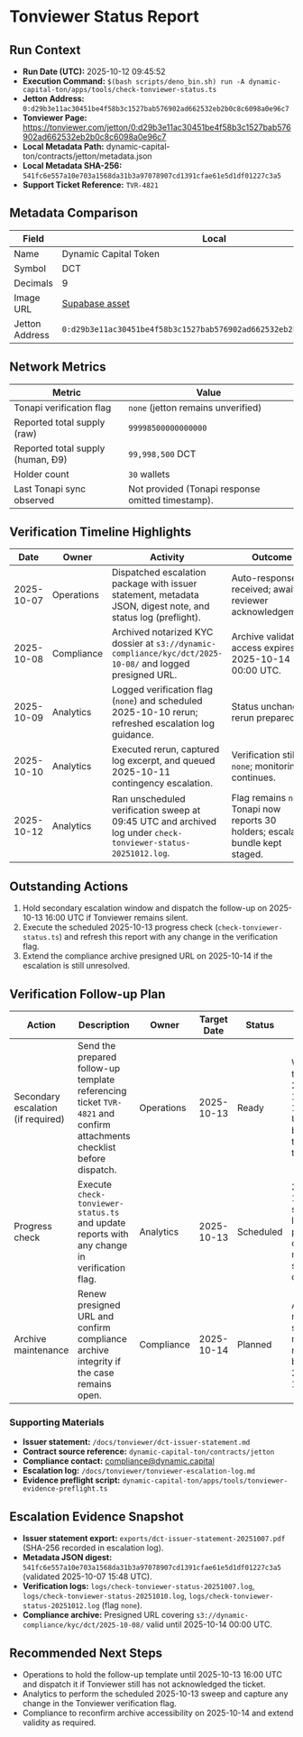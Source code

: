# Tonviewer Status Report

## Run Context

- **Run Date (UTC):** 2025-10-12 09:45:52
- **Execution Command:** `$(bash scripts/deno_bin.sh) run -A dynamic-capital-ton/apps/tools/check-tonviewer-status.ts`
- **Jetton Address:** `0:d29b3e11ac30451be4f58b3c1527bab576902ad662532eb2b0c8c6098a0e96c7`
- **Tonviewer Page:** https://tonviewer.com/jetton/0:d29b3e11ac30451be4f58b3c1527bab576902ad662532eb2b0c8c6098a0e96c7
- **Local Metadata Path:** dynamic-capital-ton/contracts/jetton/metadata.json
- **Local Metadata SHA-256:** `541fc6e557a10e703a1568da31b3a97078907cd1391cfae61e5d1df01227c3a5`
- **Support Ticket Reference:** `TVR-4821`

## Metadata Comparison

| Field | Local | Tonapi | Match |
| --- | --- | --- | --- |
| Name | Dynamic Capital Token | Dynamic Capital Token | ✅ |
| Symbol | DCT | DCT | ✅ |
| Decimals | 9 | 9 | ✅ |
| Image URL | [Supabase asset](https://qeejuomcapbdlhnjqjcc.supabase.co/storage/v1/object/public/miniapp/DCTMark.png) | [Supabase asset](https://qeejuomcapbdlhnjqjcc.supabase.co/storage/v1/object/public/miniapp/DCTMark.png) | ✅ |
| Jetton Address | `0:d29b3e11ac30451be4f58b3c1527bab576902ad662532eb2b0c8c6098a0e96c7` | `0:d29b3e11ac30451be4f58b3c1527bab576902ad662532eb2b0c8c6098a0e96c7` | ✅ |

## Network Metrics

| Metric | Value |
| --- | --- |
| Tonapi verification flag | `none` (jetton remains unverified) |
| Reported total supply (raw) | `99998500000000000` |
| Reported total supply (human, Ð9) | `99,998,500` DCT |
| Holder count | `30` wallets |
| Last Tonapi sync observed | Not provided (Tonapi response omitted timestamp). |

## Verification Timeline Highlights

| Date | Owner | Activity | Outcome |
| --- | --- | --- | --- |
| 2025-10-07 | Operations | Dispatched escalation package with issuer statement, metadata JSON, digest note, and status log (preflight). | Auto-response received; awaiting reviewer acknowledgement. |
| 2025-10-08 | Compliance | Archived notarized KYC dossier at `s3://dynamic-compliance/kyc/dct/2025-10-08/` and logged presigned URL. | Archive validated; access expires 2025-10-14 00:00 UTC. |
| 2025-10-09 | Analytics | Logged verification flag (`none`) and scheduled 2025-10-10 rerun; refreshed escalation log guidance. | Status unchanged; rerun prepared. |
| 2025-10-10 | Analytics | Executed rerun, captured log excerpt, and queued 2025-10-11 contingency escalation. | Verification still `none`; monitoring continues. |
| 2025-10-12 | Analytics | Ran unscheduled verification sweep at 09:45 UTC and archived log under `check-tonviewer-status-20251012.log`. | Flag remains `none`; Tonapi now reports 30 holders; escalation bundle kept staged. |

## Outstanding Actions

1. Hold secondary escalation window and dispatch the follow-up on 2025-10-13 16:00 UTC if Tonviewer remains silent.
2. Execute the scheduled 2025-10-13 progress check (`check-tonviewer-status.ts`) and refresh this report with any change in the verification flag.
3. Extend the compliance archive presigned URL on 2025-10-14 if the escalation is still unresolved.

## Verification Follow-up Plan

| Action | Description | Owner | Target Date | Status | Notes |
| --- | --- | --- | --- | --- | --- |
| Secondary escalation (if required) | Send the prepared follow-up template referencing ticket `TVR-4821` and confirm attachments checklist before dispatch. | Operations | 2025-10-13 | Ready | Waiting through 2025-10-13 16:00 UTC before triggering the send. |
| Progress check | Execute `check-tonviewer-status.ts` and update reports with any change in verification flag. | Analytics | 2025-10-13 | Scheduled | 2025-10-12 sweep logged as pre-check; main run still queued. |
| Archive maintenance | Renew presigned URL and confirm compliance archive integrity if the case remains open. | Compliance | 2025-10-14 | Planned | AWS CLI reminder scheduled; no action needed before 2025-10-14. |

### Supporting Materials

- **Issuer statement:** `/docs/tonviewer/dct-issuer-statement.md`
- **Contract source reference:** `dynamic-capital-ton/contracts/jetton`
- **Compliance contact:** compliance@dynamic.capital
- **Escalation log:** `/docs/tonviewer/tonviewer-escalation-log.md`
- **Evidence preflight script:** `dynamic-capital-ton/apps/tools/tonviewer-evidence-preflight.ts`

## Escalation Evidence Snapshot

- **Issuer statement export:** `exports/dct-issuer-statement-20251007.pdf` (SHA-256 recorded in escalation log).
- **Metadata JSON digest:** `541fc6e557a10e703a1568da31b3a97078907cd1391cfae61e5d1df01227c3a5` (validated 2025-10-07 15:48 UTC).
- **Verification logs:** `logs/check-tonviewer-status-20251007.log`, `logs/check-tonviewer-status-20251010.log`, `logs/check-tonviewer-status-20251012.log` (flag `none`).
- **Compliance archive:** Presigned URL covering `s3://dynamic-compliance/kyc/dct/2025-10-08/` valid until 2025-10-14 00:00 UTC.

## Recommended Next Steps

- Operations to hold the follow-up template until 2025-10-13 16:00 UTC and dispatch it if Tonviewer still has not acknowledged the ticket.
- Analytics to perform the scheduled 2025-10-13 sweep and capture any change in the Tonviewer verification flag.
- Compliance to reconfirm archive accessibility on 2025-10-14 and extend validity as required.

